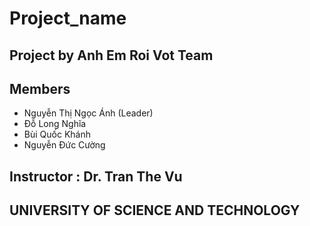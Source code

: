 # Project_name
## Project by Anh Em Roi Vot Team
## Members
  - Nguyễn Thị Ngọc Ánh (Leader)
  - Đỗ Long Nghĩa
  - Bùi Quốc Khánh
  - Nguyễn Đức Cường
## Instructor : Dr. Tran The Vu 
## UNIVERSITY OF SCIENCE AND TECHNOLOGY
